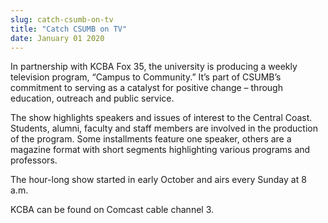 ```yaml
---
slug: catch-csumb-on-tv
title: "Catch CSUMB on TV"
date: January 01 2020
---
```


 
<p>
  In partnership with KCBA Fox 35, the university is producing a weekly
  television program, “Campus to Community.” It’s part of CSUMB’s commitment to
  serving as a catalyst for positive change – through education, outreach and
  public service.
</p>
<p>
  The show highlights speakers and issues of interest to the Central Coast.
  Students, alumni, faculty and staff members are involved in the production of
  the program. Some installments feature one speaker, others are a magazine
  format with short segments highlighting various programs and professors.
</p>
<p>
  The hour-long show started in early October and airs every Sunday at 8 a.m.
</p>
<p>KCBA can be found on Comcast cable channel 3.</p>
 
